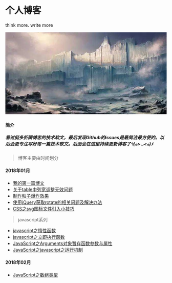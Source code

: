 # 个人博客
think more. write more

![](images/timg.jpg)


#### 简介
##### 看过挺多折腾博客的技术软文，最后发现Github的issues是最简洁最方便的。以后会更专注写好每一篇技术软文。后面会在这里持续更新博客了٩(๑>◡<๑)۶ 

> 博客主要由时间划分
#### 2018年01月
+ [我的第一篇博文](https://github.com/zenghangyu/blog/issues/1) <br>
+ [关于table中列宽调整无效问题](https://github.com/zenghangyu/blog/issues/2)
+ [制作粒子爆炸效果](https://github.com/zenghangyu/blog/issues/3)
+ [使用jQuery获取rotate的相关问题及解决办法](https://github.com/zenghangyu/blog/issues/7)
+ [CSS之svg图标文件引入小技巧](https://github.com/zenghangyu/blog/issues/8)
> javascript系列
+ [javascript之惰性函数](https://github.com/zenghangyu/blog/issues/4)
+ [javascript之立即执行函数](https://github.com/zenghangyu/blog/issues/5)
+ [JavaScript之Arguments对象暂存函数参数与属性 ](https://github.com/zenghangyu/blog/issues/6)
+ [JavaScript之javascript之运行机制](https://github.com/zenghangyu/blog/blob/master/javascript%E8%BD%AC%E8%BD%BD%E7%B3%BB%E5%88%97/javascript%E4%B9%8B%E8%BF%90%E8%A1%8C%E6%9C%BA%E5%88%B6.md)

#### 2018年02月
+ [JavaScript之数组类型 ](https://github.com/zenghangyu/blog/issues/9)
